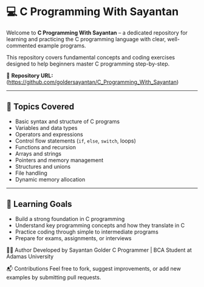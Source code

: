 # 💻 C Programming With Sayantan

Welcome to **C Programming With Sayantan** – a dedicated repository for learning and practicing the C programming language with clear, well-commented example programs.

This repository covers fundamental concepts and coding exercises designed to help beginners master C programming step-by-step.

🔗 **Repository URL:** (https://github.com/goldersayantan/C_Programming_With_Sayantan)

---

## 🧠 Topics Covered

- Basic syntax and structure of C programs
- Variables and data types
- Operators and expressions
- Control flow statements (`if`, `else`, `switch`, loops)
- Functions and recursion
- Arrays and strings
- Pointers and memory management
- Structures and unions
- File handling
- Dynamic memory allocation

---
## 🎯 Learning Goals

- Build a strong foundation in C programming
- Understand key programming concepts and how they translate in C
- Practice coding through simple to intermediate programs
- Prepare for exams, assignments, or interviews

👨‍💻 Author
Developed by Sayantan Golder
C Programmer | BCA Student at Adamas University

📬 Contributions
Feel free to fork, suggest improvements, or add new examples by submitting pull requests.

